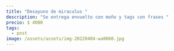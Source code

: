```yaml
---
title: "Desayuno de miraculus "
description: "Se entrega envuelto con moño y tags con frases "
precio: $ 4000
tags:
  - post
image: /assets/assets/img-20220404-wa0060.jpg
---
```

